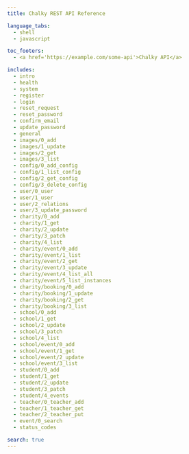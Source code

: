 ```yaml
---
title: Chalky REST API Reference

language_tabs:
  - shell
  - javascript

toc_footers:
  - <a href='https://example.com/some-api'>Chalky API</a>

includes:
  - intro
  - health
  - system
  - register
  - login
  - reset_request
  - reset_password
  - confirm_email
  - update_password
  - general
  - images/0_add
  - images/1_update
  - images/2_get
  - images/3_list
  - config/0_add_config
  - config/1_list_config
  - config/2_get_config
  - config/3_delete_config
  - user/0_user
  - user/1_user
  - user/2_relations
  - user/3_update_password
  - charity/0_add
  - charity/1_get
  - charity/2_update
  - charity/3_patch
  - charity/4_list
  - charity/event/0_add
  - charity/event/1_list
  - charity/event/2_get
  - charity/event/3_update
  - charity/event/4_list_all
  - charity/event/5_list_instances
  - charity/booking/0_add
  - charity/booking/1_update
  - charity/booking/2_get
  - charity/booking/3_list
  - school/0_add
  - school/1_get
  - school/2_update
  - school/3_patch
  - school/4_list
  - school/event/0_add
  - school/event/1_get
  - school/event/2_update
  - school/event/3_list
  - student/0_add
  - student/1_get
  - student/2_update
  - student/3_patch
  - student/4_events
  - teacher/0_teacher_add
  - teacher/1_teacher_get
  - teacher/2_teacher_put
  - event/0_search
  - status_codes

search: true
---
```

